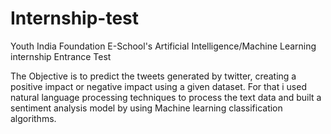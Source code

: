 # Internship-test

Youth India Foundation E-School's
Artificial Intelligence/Machine Learning internship Entrance Test


The Objective is to predict the tweets generated by twitter, creating a positive impact or negative impact using a given dataset.
For that i used natural language processing techniques to process the text data and built a sentiment analysis model by using Machine learning classification algorithms.
